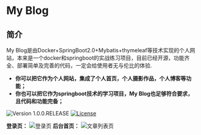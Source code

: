# My Blog



## 简介
My Blog是由Docker+SpringBoot2.0+Mybatis+thymeleaf等技术实现的个人网站，本来是一个docker和springboot的实战练习项目，目前已经开源，功能齐全、部署简单及完善的代码，一定会给使用者无与伦比的体验.

- **你可以把它作为个人网站，集成了个人首页，个人摄影作品，个人博客等功能；**
- **你也可以把它作为springboot技术的学习项目，My Blog也足够符合要求，且代码和功能完备；**

![Version 1.0.0.RELEASE](https://img.shields.io/badge/version-1.0.0-yellow.svg)
[![License](https://img.shields.io/badge/license-apache-blue.svg)](https://github.com/realmmmmm/My-Blog/blob/master/LICENSE)



**登录页：**
![登录页](http://img.winterchen.com/tqad8k3tisi01qjtrv47k5nso4.png)
**后台首页：**
![文章列表页](http://img.winterchen.com/eqeqeqeqe.png)

